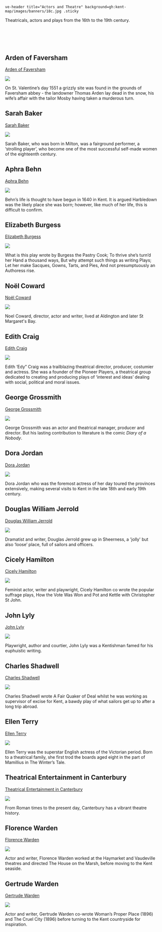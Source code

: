 `ve-header title="Actors and Theatre" background=gh:kent-map/images/banners/18c.jpg .sticky`

Theatricals, actors and plays from the 16th to the 19th century.

# &nbsp; 
<param class="cards">

## Arden of Faversham

[Arden of Faversham](/16c/16c-arden-faversham)

![](https://raw.githubusercontent.com/kent-map/images/main/thumbnails/theatre_Arden_of_Faversham.jpg)

On St. Valentine’s day 1551 a grizzly site was found in the grounds of Faversham abbey - the landowner Thomas Arden lay dead in the snow, his wife’s affair with the tailor Mosby having taken a murderous turn.

## Sarah Baker

[Sarah Baker](/18c/18c-baker-biography)

![](https://raw.githubusercontent.com/kent-map/images/main/thumbnails/18c_Sarah_Baker.jpg)

Sarah Baker, who was born in Milton, was a fairground performer, a ‘strolling player’, who become one of the most successful self-made women of the eighteenth century.

## Aphra Behn

[Aphra Behn](/17c/17c-behn-biography)

![](https://raw.githubusercontent.com/kent-map/images/main/thumbnails/17c_Aphra_Behn.jpg)

Behn’s life is thought to have begun in 1640 in Kent. It is argued Harbledown was the likely place she was born; however, like much of her life, this is difficult to confirm.

## Elizabeth Burgess

[Elizabeth Burgess](/18c/18c-burgess-biography)

![](https://raw.githubusercontent.com/kent-map/images/main/thumbnails/18c_Hawkhurst_Gang.jpg)

What is this play wrote by Burgess the Pastry Cook; To thrive she’s turn’d her Hand a thousand ways, But why attempt such things as writing Plays; Let her make Sacques, Gowns, Tarts, and Pies, And not presumptuously an Authoress rise.

## Noël Coward

[Noël Coward](/20c/20c-coward-biography)

![](https://raw.githubusercontent.com/kent-map/images/main/thumbnails/theatre_Noël_Coward.jpg)

Noel Coward, director, actor and writer, lived at Aldington and later St Margaret's Bay.

## Edith Craig

[Edith Craig](/20c/20c-craig-biography)

![](https://raw.githubusercontent.com/kent-map/images/main/thumbnails/theatre_Edith_Craig.jpg)

Edith ‘Edy” Craig was a trailblazing theatrical director, producer, costumier and actress. She was a founder of the Pioneer Players, a theatrical group dedicated to creating and producing plays of ‘interest and ideas’ dealing with social, political and moral issues.

## George Grossmith

[George Grossmith](/19c/19c-grossmith-biography)

![](https://raw.githubusercontent.com/kent-map/images/main/thumbnails/theatre_George_Grossmith.jpg)

George Grossmith was an actor and theatrical manager, producer and director. But his lasting contribution to literature is the comic _Diary of a Nobody_.

## Dora Jordan

[Dora Jordan](/19c/19c-jordan-biography)

![](https://raw.githubusercontent.com/kent-map/images/main/thumbnails/theatre_Dora_Jordan.jpg)

Dora Jordan who was the foremost actress of her day toured the provinces extensively, making several visits to Kent in the late 18th and early 19th century.

## Douglas William Jerrold

[Douglas William Jerrold](/19c/19c-jerrold-biography)

![](https://raw.githubusercontent.com/kent-map/images/main/thumbnails/theatre_Douglas_William_Jerrold.jpg)

Dramatist and writer, Douglas Jerrold grew up in Sheerness, a 'jolly' but also ‘loose’ place, full of sailors and officers.

## Cicely Hamilton

[Cicely Hamilton](/19c/19c-hamilton-biography)

![](https://raw.githubusercontent.com/kent-map/images/main/thumbnails/theatre_Cicely_Hamilton.jpg)

Feminist actor, writer and playwright, Cicely Hamilton co wrote the popular suffrage plays, How the Vote Was Won and Pot and Kettle with Christopher St John.

## John Lyly

[John Lyly](/16c/16c-lyly-biography)

![](https://raw.githubusercontent.com/kent-map/images/main/thumbnails/theatre_John_Lyly.jpg)

Playwright, author and courtier, John Lyly was a Kentishman famed for his euphuistic writing.

## Charles Shadwell

[Charles Shadwell](/18c/18c-shadwell-biography)

![](https://raw.githubusercontent.com/kent-map/images/main/thumbnails/18c_Charles_Shadwell.jpg)

Charles Shadwell wrote A Fair Quaker of Deal whilst he was working as supervisor of excise for Kent, a bawdy play of what sailors get up to after a long trip abroad.

## Ellen Terry

[Ellen Terry](/20c/20c-terry-biography)

![](https://raw.githubusercontent.com/kent-map/images/main/thumbnails/theatre_Ellen_Terry.jpg)

Ellen Terry was the superstar English actress of the Victorian period. Born to a theatrical family, she first trod the boards aged eight in the part of Mamillius in The Winter’s Tale. 

## Theatrical Entertainment in Canterbury

[Theatrical Entertainment in Canterbury](/theatre/canterbury-theatre)

![](https://raw.githubusercontent.com/kent-map/images/main/thumbnails/theatre_Theatrical_Entertainment_in_Canterbury.jpg)

From Roman times to the present day, Canterbury has a vibrant theatre history.

## Florence Warden

[Florence Warden](/19c/19c-florence-warden-biography)

![](https://raw.githubusercontent.com/kent-map/images/main/thumbnails/theatre_Florence_Warden.jpg)

Actor and writer, Florence Warden worked at the Haymarket and Vaudeville theatres and directed The House on the Marsh, before moving to the Kent seaside.

## Gertrude Warden

[Gertrude Warden](/19c/19c-gertrude-warden-biography)

![](https://raw.githubusercontent.com/kent-map/images/main/thumbnails/theatre_Gertrude_Warden.jpg)

Actor and writer, Gertrude Warden co-wrote  Woman’s Proper Place (1896) and The Cruel City (1896) before turning to the Kent countryside for inspiration. 
